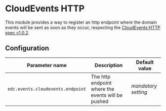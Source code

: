 # CloudEvents HTTP

This module provides a way to register an http endpoint where the domain events will be sent as soon as they occur, 
respecting the [CloudEvents HTTP spec v1.0.2](https://github.com/cloudevents/spec/blob/v1.0.2/cloudevents/bindings/http-protocol-binding.md).

## Configuration 

| Parameter name                    | Description                                       | Default value       |
|-----------------------------------|---------------------------------------------------|---------------------|
| `edc.events.cloudevents.endpoint` | The http endpoint where the events will be pushed | _mandatory setting_ |